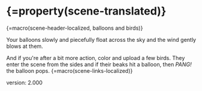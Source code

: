 # {=property(scene-translated)}

{=macro(scene-header-localized, balloons and birds)}

Your balloons slowly and piecefully float across the sky and the wind gently blows at them.

And if you're after a bit more action, color and upload a few birds.
They enter the scene from the sides and if their beaks hit a balloon, then *PANG!* the balloon pops.
{=macro(scene-links-localized)}


version: 2.000
